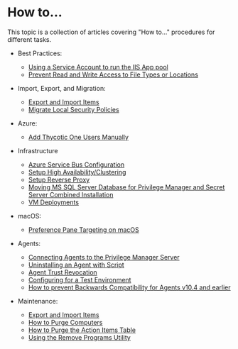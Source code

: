 [title]: # (How to...)
[tags]: # (create,set-up)
[priority]: # (9500)
# How to...

This topic is a collection of articles covering "How to..." procedures for different tasks.

* Best Practices:

  * [Using a Service Account to run the IIS App pool](best-practices/run-iis-app-pool.md)
  * [Prevent Read and Write Access to File Types or Locations](best-practices/prevent-read.md)

* Import, Export, and Migration:

  * [Export and Import Items](maintenance/export-import.md)
  * [Migrate Local Security Policies](../local-security/migrate-lss-policies.md)

* Azure:

  * [Add Thycotic One Users Manually](../ui/config/users/index.md#how_to_add_thycotic_one_users_manually)

* Infrastructure

  * [Azure Service Bus Configuration](infrastructure/ms-az-service-bus.md)
  * [Setup High Availability/Clustering](infrastructure/ha_clustering.md)
  * [Setup Reverse Proxy](infrastructure/proxy.md)
  * [Moving MS SQL Server Database for Privilege Manager and Secret Server Combined Installation](infrastructure/moving-comb-db.md)
  * [VM Deployments](infrastructure/vm-deployments.md)

* macOS:

  * [Preference Pane Targeting on macOS](../ui/macOS/prefpane.md)

* Agents:

  * [Connecting Agents to the Privilege Manager Server](agents/connect-agents.md)
  * [Uninstalling an Agent with Script](agents/agent-uninstall-script.md)
  * [Agent Trust Revocation](agents/agent-trust-revocation.md)
  * [Configuring for a Test Environment](agents/config-test-env.md)
  * [How to prevent Backwards Compatibility for Agents v10.4 and earlier](agents/prevent-backwards-compatibility-agents.md)

* Maintenance:

  * [Export and Import Items](maintenance/export-import.md)
  * [How to Purge Computers](maintenance/purge-computers.md)
  * [How to Purge the Action Items Table](maintenance/purging-action-items-table.md)
  * [Using the Remove Programs Utility](maintenance/remove-programs-utility.md)
